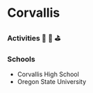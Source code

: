 # Corvallis

### Activities :bowling: :tennis: :golf:

### Schools
- Corvallis High School
- Oregon State University
